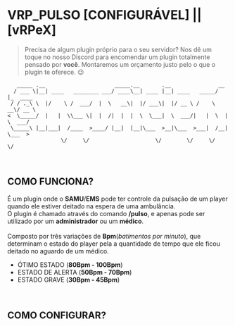 # VRP_PULSO [**CONFIGURÁVEL**] || [**vRPeX**]

> Precisa de algum plugin próprio para o seu servidor? Nos dê um toque no nosso Discord para encomendar um plugin totalmente pensado por **você**. Montaremos um orçamento justo pelo o que o plugin te oferece. 😉

```
   _____ .__                      _____.__       .__               __          
  / ___ \|__| ____   ________ ___/ ____\__| ____ |__| ____   _____/  |_  ____  
 / / ._\ \  |/    \ /  ___/  |  \   __\|  |/ ___\|  |/ __ \ /    \   __\/ __ \ 
<  \_____/  |   |  \\___ \|  |  /|  |  |  \  \___|  \  ___/|   |  \  | \  ___/ 
 \_____\ |__|___|  /____  >____/ |__|  |__|\___  >__|\___  >___|  /__|  \___  >
                 \/     \/                     \/        \/     \/          \/ 
```

<br>

## COMO FUNCIONA?
É um plugin onde o **SAMU**/**EMS** pode ter controle da pulsação de um player quando ele estiver deitado na espera de uma ambulância.
<br>
O plugin é chamado através do comando **/pulso**, e apenas pode ser utilizado por um **administrador** ou um **médico**.
<br>
<br>
Composto por três variações de **Bpm**(*batimentos por minuto*), que determinam o estado do player pela a quantidade de tempo que ele ficou deitado no aguardo de um médico.
- ÓTIMO ESTADO (**80Bpm - 100Bpm**)
- ESTADO DE ALERTA (**50Bpm - 70Bpm**)
- ESTADO GRAVE (**30Bpm - 45Bpm**)

<br>

## COMO CONFIGURAR?
